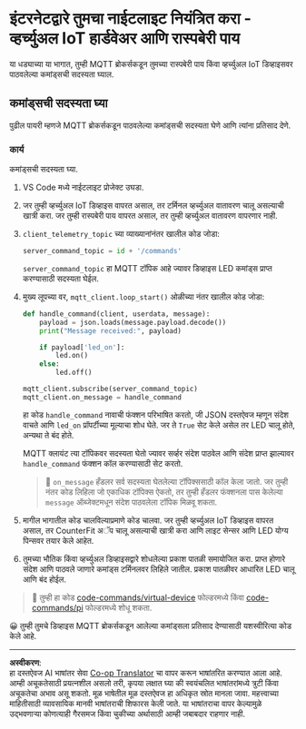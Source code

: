 <!--
CO_OP_TRANSLATOR_METADATA:
{
  "original_hash": "c527ce85d69b1a3875366ec61cbed8aa",
  "translation_date": "2025-08-27T12:18:13+00:00",
  "source_file": "1-getting-started/lessons/4-connect-internet/single-board-computer-commands.md",
  "language_code": "mr"
}
-->
# इंटरनेटद्वारे तुमचा नाईटलाइट नियंत्रित करा - व्हर्च्युअल IoT हार्डवेअर आणि रास्पबेरी पाय

या धड्याच्या या भागात, तुम्ही MQTT ब्रोकर्सकडून तुमच्या रास्पबेरी पाय किंवा व्हर्च्युअल IoT डिव्हाइसवर पाठवलेल्या कमांड्सची सदस्यता घ्याल.

## कमांड्सची सदस्यता घ्या

पुढील पायरी म्हणजे MQTT ब्रोकर्सकडून पाठवलेल्या कमांड्सची सदस्यता घेणे आणि त्यांना प्रतिसाद देणे.

### कार्य

कमांड्सची सदस्यता घ्या.

1. VS Code मध्ये नाईटलाइट प्रोजेक्ट उघडा.

1. जर तुम्ही व्हर्च्युअल IoT डिव्हाइस वापरत असाल, तर टर्मिनल व्हर्च्युअल वातावरण चालू असल्याची खात्री करा. जर तुम्ही रास्पबेरी पाय वापरत असाल, तर तुम्ही व्हर्च्युअल वातावरण वापरणार नाही.

1. `client_telemetry_topic` च्या व्याख्यानांनंतर खालील कोड जोडा:

    ```python
    server_command_topic = id + '/commands'
    ```

    `server_command_topic` हा MQTT टॉपिक आहे ज्यावर डिव्हाइस LED कमांड्स प्राप्त करण्यासाठी सदस्यता घेईल.

1. मुख्य लूपच्या वर, `mqtt_client.loop_start()` ओळीच्या नंतर खालील कोड जोडा:

    ```python
    def handle_command(client, userdata, message):
        payload = json.loads(message.payload.decode())
        print("Message received:", payload)
    
        if payload['led_on']:
            led.on()
        else:
            led.off()
    
    mqtt_client.subscribe(server_command_topic)
    mqtt_client.on_message = handle_command
    ```

    हा कोड `handle_command` नावाची फंक्शन परिभाषित करतो, जी JSON दस्तऐवज म्हणून संदेश वाचते आणि `led_on` प्रॉपर्टीच्या मूल्याचा शोध घेते. जर ते `True` सेट केले असेल तर LED चालू होते, अन्यथा ते बंद होते.

    MQTT क्लायंट त्या टॉपिकवर सदस्यता घेतो ज्यावर सर्व्हर संदेश पाठवेल आणि संदेश प्राप्त झाल्यावर `handle_command` फंक्शन कॉल करण्यासाठी सेट करतो.

    > 💁 `on_message` हँडलर सर्व सदस्यता घेतलेल्या टॉपिक्ससाठी कॉल केला जातो. जर तुम्ही नंतर कोड लिहिला जो एकाधिक टॉपिक्स ऐकतो, तर तुम्ही हँडलर फंक्शनला पास केलेल्या `message` ऑब्जेक्टमधून संदेश पाठवलेला टॉपिक मिळवू शकता.

1. मागील भागातील कोड चालविल्याप्रमाणे कोड चालवा. जर तुम्ही व्हर्च्युअल IoT डिव्हाइस वापरत असाल, तर CounterFit अॅप चालू असल्याची खात्री करा आणि लाइट सेन्सर आणि LED योग्य पिन्सवर तयार केले आहेत.

1. तुमच्या भौतिक किंवा व्हर्च्युअल डिव्हाइसद्वारे शोधलेल्या प्रकाश पातळी समायोजित करा. प्राप्त होणारे संदेश आणि पाठवले जाणारे कमांड्स टर्मिनलवर लिहिले जातील. प्रकाश पातळीवर आधारित LED चालू आणि बंद होईल.

> 💁 तुम्ही हा कोड [code-commands/virtual-device](../../../../../1-getting-started/lessons/4-connect-internet/code-commands/virtual-device) फोल्डरमध्ये किंवा [code-commands/pi](../../../../../1-getting-started/lessons/4-connect-internet/code-commands/pi) फोल्डरमध्ये शोधू शकता.

😀 तुम्ही तुमचे डिव्हाइस MQTT ब्रोकर्सकडून आलेल्या कमांड्सला प्रतिसाद देण्यासाठी यशस्वीरित्या कोड केले आहे.

---

**अस्वीकरण**:  
हा दस्तऐवज AI भाषांतर सेवा [Co-op Translator](https://github.com/Azure/co-op-translator) चा वापर करून भाषांतरित करण्यात आला आहे. आम्ही अचूकतेसाठी प्रयत्नशील असलो तरी, कृपया लक्षात घ्या की स्वयंचलित भाषांतरांमध्ये त्रुटी किंवा अचूकतेचा अभाव असू शकतो. मूळ भाषेतील मूळ दस्तऐवज हा अधिकृत स्रोत मानला जावा. महत्त्वाच्या माहितीसाठी व्यावसायिक मानवी भाषांतराची शिफारस केली जाते. या भाषांतराचा वापर केल्यामुळे उद्भवणाऱ्या कोणत्याही गैरसमज किंवा चुकीच्या अर्थासाठी आम्ही जबाबदार राहणार नाही.